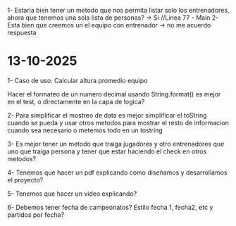 

1- Estaria bien tener un metodo que nos permita listar solo los entrenadores, ahora que tenemos una sola lista de personas? -> Si
//Linea 77 - Main
2- Esta bien que creemos un el equipo con entrenador -> no me acuerdo respuesta

# 13-10-2025

1- Caso de uso: Calcular altura promedio equipo 

Hacer el formateo de un numero decimal usando String.format() es mejor en el test, o
directamente en la capa de logica?

2- Para simplificar el mostreo de data es mejor simplificar el toString cuando se pueda y usar otros metodos para mostrar
el resto de informacion cuando sea necesario o metemos todo en un tostring

3- Es mejor tener un metodo que traiga jugadores y otro entrenadores que uno que traiga persona y tener que estar haciendo el check
en otros metodos?

4- Tenemos que hacer un pdf explicando como diseñamos y desarrollamos el proyecto?

5- Tenemos que hacer un video explicando?

6- Debemos tener fecha de campeonatos? Estilo fecha 1, fecha2, etc y partidos por fecha?
